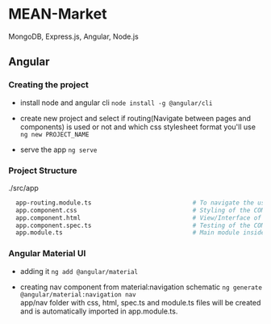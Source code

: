 # MEAN-Market

MongoDB, Express.js, Angular, Node.js

## Angular

### Creating the project

- install node and angular cli
  `node install -g @angular/cli`

- create new project and select if routing(Navigate between pages and components) is used or not and which css stylesheet format you'll use
  `ng new PROJECT_NAME`

- serve the app
  `ng serve`

### Project Structure

./src/app

```bash
  app-routing.module.ts                            # To navigate the user to different pages/components of our app
  app.component.css                                # Styling of the COMPONENT
  app.component.html                               # View/Interface of the COMPONENT
  app.component.spec.ts                            # Testing of the COMPONENT
  app.module.ts                                    # Main module inside which we declare all the components and import other modules for our project
```

### Angular Material UI

- adding it
  `ng add @angular/material`

- creating nav component from material:navigation schematic
  `ng generate @angular/material:navigation nav`  
  app/nav folder with css, html, spec.ts and module.ts files will be created and is automatically imported in app.module.ts.
